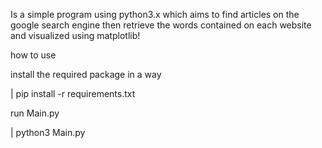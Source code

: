 
Is a simple program using python3.x which aims to find articles on the google search engine then retrieve the words contained on each website and visualized using matplotlib!

how to use

install the required package in a way

| pip install -r requirements.txt

run Main.py

| python3 Main.py